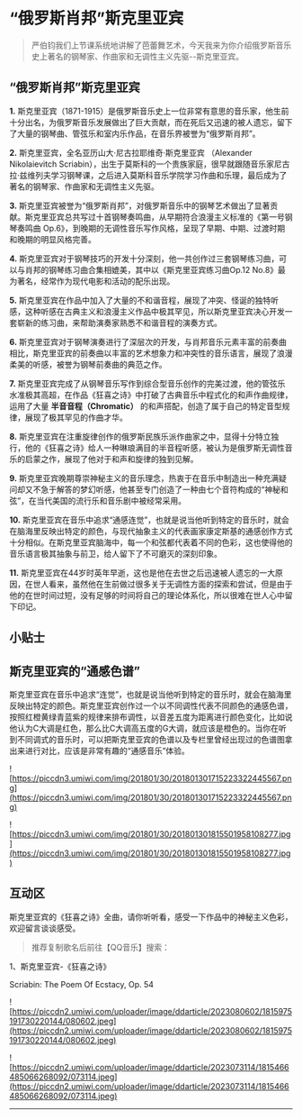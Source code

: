 # “俄罗斯肖邦”斯克里亚宾

> 严伯钧我们上节课系统地讲解了芭蕾舞艺术，今天我来为你介绍俄罗斯音乐史上著名的钢琴家、作曲家和无调性主义先驱--斯克里亚宾。

## “俄罗斯肖邦”斯克里亚宾

 **1.** 斯克里亚宾（1871-1915）是俄罗斯音乐史上一位非常有意思的音乐家，他生前十分出名，为俄罗斯音乐发展做出了巨大贡献，而在死后又迅速的被人遗忘，留下了大量的钢琴曲、管弦乐和室内乐作品，在音乐界被誉为“俄罗斯肖邦”。

 **2.** 斯克里亚宾，全名亚历山大·尼古拉耶维奇·斯克里亚宾 （Alexander Nikolaievitch Scriabin），出生于莫斯科的一个贵族家庭，很早就跟随音乐家尼古拉·兹维列夫学习钢琴课，之后进入莫斯科音乐学院学习作曲和乐理，最后成为了著名的钢琴家、作曲家和无调性主义先驱。

 **3.** 斯克里亚宾被誉为“俄罗斯肖邦”，对俄罗斯音乐中的钢琴艺术做出了显著贡献。斯克里亚宾总共写过十首钢琴奏鸣曲，从早期符合浪漫主义标准的《第一号钢琴奏鸣曲 Op.6》，到晚期的无调性音乐写作风格，呈现了早期、中期、过渡时期和晚期的明显风格完善。

 **4.** 斯克里亚宾对于钢琴技巧的开发十分深刻，他一共创作过三套钢琴练习曲，可以与肖邦的钢琴练习曲合集相媲美，其中以《斯克里亚宾练习曲Op.12 No.8》最为著名，经常作为现代电影和活动的配乐出现。

 **5.** 斯克里亚宾在作品中加入了大量的不和谐音程，展现了冲突、怪诞的独特听感，这种听感在古典主义和浪漫主义作品中极其罕见，所以斯克里亚宾决心开发一套崭新的练习曲，来帮助演奏家熟悉不和谐音程的演奏方式。

 **6.** 斯克里亚宾对于钢琴演奏进行了深层次的开发，与肖邦音乐元素丰富的前奏曲相比，斯克里亚宾的前奏曲以丰富的艺术想象力和冲突性的音乐语言，展现了浪漫柔美的听感，被誉为钢琴前奏曲的典范之作。

 **7.** 斯克里亚宾完成了从钢琴音乐写作到综合型音乐创作的完美过渡，他的管弦乐水准极其高超，在作品《狂喜之诗》中打破了古典音乐中程式化的和声作曲规律，运用了大量 **半音音程（Chromatic）** 的和声搭配，创造了属于自己的特定音型规律，展现了极其罕见的作曲才华。

 **8.** 斯克里亚宾在注重旋律创作的俄罗斯民族乐派作曲家之中，显得十分特立独行，他的《狂喜之诗》给人一种琳琅满目的半音程听感，被认为是俄罗斯无调性音乐的启蒙之作，展现了他对于和声和旋律的独到见解。

 **9.** 斯克里亚宾晚期尊崇神秘主义的音乐理念，热衷于在音乐中制造出一种充满疑问却又不急于解答的梦幻听感，他甚至专门创造了一种由七个音符构成的“神秘和弦”，在当代美国的流行乐和音乐剧中被经常采用。

 **10.** 斯克里亚宾在音乐中追求“通感连觉”，也就是说当他听到特定的音乐时，就会在脑海里反映出特定的颜色，与现代抽象主义的代表画家康定斯基的通感创作方式十分相似。在斯克里亚宾脑海中，每一个和弦都代表着不同的色彩，这也使得他的音乐语言极其抽象与前卫，给人留下了不可磨灭的深刻印象。

 **11.** 斯克里亚宾在44岁时英年早逝，这也是他在去世之后迅速被人遗忘的一大原因，在世人看来，虽然他在生前做过很多关于无调性方面的探索和尝试，但是由于他的在世时间过短，没有足够的时间将自己的理论体系化，所以很难在世人心中留下印记。

## 小贴士

## 斯克里亚宾的“通感色谱”

斯克里亚宾在音乐中追求“连觉”，也就是说当他听到特定的音乐时，就会在脑海里反映出特定的颜色。斯克里亚宾创作过一个以不同调性代表不同颜色的通感色谱，按照红橙黄绿青蓝紫的规律来排布调性，以音差五度为距离进行颜色变化，比如说他认为C大调是红色，那么比C大调高五度的G大调，就应该是橙色的。当你在听到不同调式的音乐时，可以把斯克里亚宾的色谱以及专栏里曾经出现过的色谱图拿出来进行对比，应该是非常有趣的“通感音乐”体验。

![https://piccdn3.umiwi.com/img/201801/30/201801301715223322445567.png](https://piccdn3.umiwi.com/img/201801/30/201801301715223322445567.png)

![https://piccdn3.umiwi.com/img/201801/30/201801301815501958108277.jpg](https://piccdn3.umiwi.com/img/201801/30/201801301815501958108277.jpg)

## 互动区

斯克里亚宾的《狂喜之诗》全曲，请你听听看，感受一下作品中的神秘主义色彩，欢迎留言谈谈感受。

> 推荐复制歌名后前往【QQ音乐】搜索：

1、斯克里亚宾-《狂喜之诗》

Scriabin: The Poem Of Ecstacy, Op. 54

![https://piccdn2.umiwi.com/uploader/image/ddarticle/2023080602/1815975191730220144/080602.jpeg](https://piccdn2.umiwi.com/uploader/image/ddarticle/2023080602/1815975191730220144/080602.jpeg)

![https://piccdn2.umiwi.com/uploader/image/ddarticle/2023073114/1815466485066268092/073114.jpeg](https://piccdn2.umiwi.com/uploader/image/ddarticle/2023073114/1815466485066268092/073114.jpeg)

---
